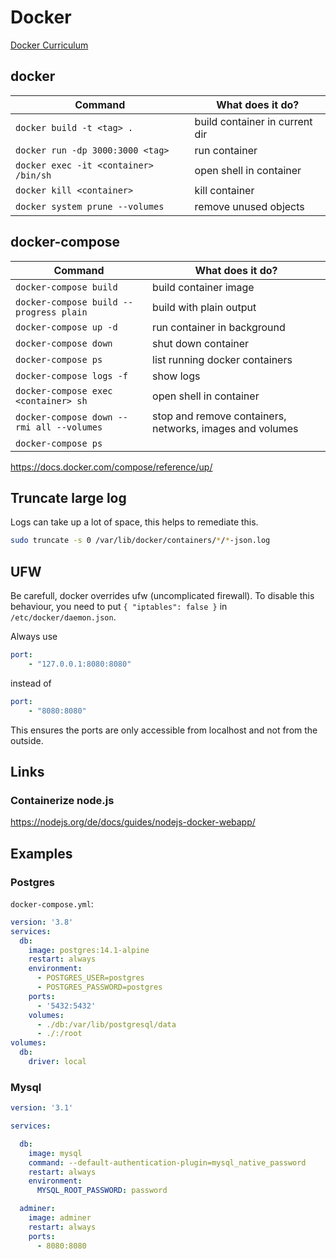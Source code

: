 # Docker

[Docker Curriculum](https://docker-curriculum.com/)

## docker

| Command                               | What does it do?               |
| ------------------------------------- | ------------------------------ |
| `docker build -t <tag> .`             | build container in current dir |
| `docker run -dp 3000:3000 <tag>`      | run container                  |
| `docker exec -it <container> /bin/sh` | open shell in container        |
| `docker kill <container>`             | kill container                 |
| `docker system prune --volumes`       | remove unused objects          |

## docker-compose

| Command                                 | What does it do?               |
| --------------------------------------- | ------------------------------ |
| `docker-compose build`                  | build container image          |
| `docker-compose build --progress plain` | build with plain output        |
| `docker-compose up -d`                  | run container in background    |
| `docker-compose down`                   | shut down container            |
| `docker-compose ps`                     | list running docker containers |
| `docker-compose logs -f`                | show logs                      |
| `docker-compose exec <container> sh`    | open shell in container        |
|`docker-compose down --rmi all --volumes`| stop and remove containers, networks, images and volumes |
| `docker-compose ps` ||

https://docs.docker.com/compose/reference/up/

## Truncate large log

Logs can take up a lot of space, this helps to remediate this.

```bash
sudo truncate -s 0 /var/lib/docker/containers/*/*-json.log
```

## UFW

Be carefull, docker overrides ufw (uncomplicated firewall). To disable this behaviour, you need to put
`{ "iptables": false }` in `/etc/docker/daemon.json`.

Always use 

```yml
port:
    - "127.0.0.1:8080:8080"
```

instead of 

```yml
port:
    - "8080:8080"
```

This ensures the ports are only accessible from localhost and not from the outside.

## Links

### Containerize node.js

https://nodejs.org/de/docs/guides/nodejs-docker-webapp/


## Examples

### Postgres

`docker-compose.yml`:

```yml
version: '3.8'
services:
  db:
    image: postgres:14.1-alpine   
    restart: always
    environment:
      - POSTGRES_USER=postgres    
      - POSTGRES_PASSWORD=postgres
    ports:
      - '5432:5432'
    volumes:
      - ./db:/var/lib/postgresql/data
      - ./:/root
volumes:
  db:
    driver: local
```


### Mysql

```yml
version: '3.1'

services:

  db:
    image: mysql
    command: --default-authentication-plugin=mysql_native_password
    restart: always
    environment:
      MYSQL_ROOT_PASSWORD: password

  adminer:
    image: adminer
    restart: always
    ports:
      - 8080:8080
```


